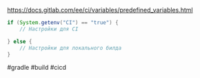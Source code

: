https://docs.gitlab.com/ee/ci/variables/predefined_variables.html

```groovy
if (System.getenv("CI") == "true") {
    // Настройки для CI

} else {
    // Настройки для локального билда
}
```

#gradle #build #cicd